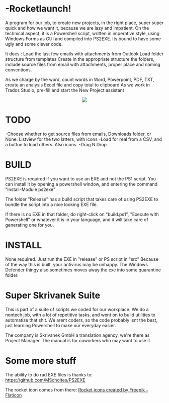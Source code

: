 
# -Rocketlaunch!

A program for our job, to create new projects, in the right place, super super quick and how we want it, because we are lazy and impatient.
On the technical aspect, it is a Powershell script, written in imperative style, using Windows.Forms as GUI and compiled into PS2EXE. 
Its bound to have some ugly and some clever code.

It does :
Load the last few emails with attachments from Outlook
Load folder structure from templates
Create in the appropriate structure the folders,
include source files from email with attachments, proper place and naming conventions.

As we charge by the word, count words in Word, Powerpoint, PDF, TXT, create an analysis Excel file and copy total to clipboard
As we work in Trados Studio, pre-fill and start the New Project assistant

<div align="center">
    <img src="https://github.com/teamcons/Skrivanek-Rocketlaunch/blob/main/images/Screenshot App.png" /></td>
</div>


# TODO
-Choose whether to get source files from emails, Downloads folder, or None. Listview for the two latters, with icons
-Load for real from a CSV, and a button to load others. Also icons.
-Drag N Drop



# BUILD

PS2EXE is required if you want to use an EXE and not the PS1 script.
You can install it by opening a powershell window, and entering the command "Install-Module ps2exe"

The folder "Release" has a build script that takes care of using PS2EXE to bundle the script into a nice looking EXE file.

If there is no EXE in that folder, do right-click on "build.ps1", "Execute with Powershell" or whatever it is in your language, and it will take care of generating one for you.


# INSTALL

None required. Just run the EXE in "release" or PS script in "src"
Because of the way this is built, your antivirus may be unhappy. The Windows Defender thingy also sometimes moves away the exe into some quarantine folder.


# Super Skrivanek Suite

This is part of a suite of scripts we coded for our workplace.
We do a nontech job, with a lot of repetitive tasks, and went on to build utilities to automatize that shit.
We arent coders, so the code probably isnt the best, just learning Powershell to make our everyday easier.

The company is Skrivanek GmbH a translation agency, we're there as Project Manager.
The manual is for coworkers who may want to use it.



# Some more stuff

The ability to do rad EXE files is thanks to:
https://github.com/MScholtes/PS2EXE

The rocket icon comes from there:
<a href="https://www.flaticon.com/free-icons/rocket" title="rocket icons">Rocket icons created by Freepik - Flaticon</a>
